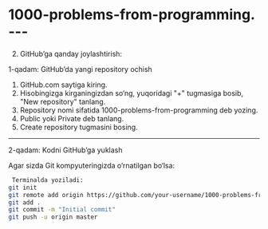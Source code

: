 # 1000-problems-from-programming. ---

 2. GitHub’ga qanday joylashtirish:

1-qadam: GitHub’da yangi repository ochish

1. GitHub.com saytiga kiring.
2. Hisobingizga kirganingizdan so‘ng, yuqoridagi "+" tugmasiga bosib, "New repository" tanlang.
3. Repository nomi sifatida 1000-problems-from-programming deb yozing.
4. Public yoki Private deb tanlang.
5. Create repository tugmasini bosing.

---

 2-qadam: Kodni GitHub’ga yuklash

Agar sizda Git kompyuteringizda o‘rnatilgan bo‘lsa:

```bash
 Terminalda yoziladi:
git init
git remote add origin https://github.com/your-username/1000-problems-from-programming.git
git add .
git commit -m "Initial commit"
git push -u origin master
